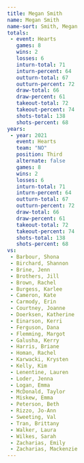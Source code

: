 ```yaml
---
title: Megan Smith
name: Megan Smith
name-sort: Smith, Megan
totals:
 - event: Hearts
   games: 8
   wins: 2
   losses: 6
   inturn-total: 71
   inturn-percent: 64
   outturn-total: 67
   outturn-percent: 72
   draw-total: 66
   draw-percent: 61
   takeout-total: 72
   takeout-percent: 74
   shots-total: 138
   shots-percent: 68
years:
 - year: 2021
   event: Hearts
   team: "NO"
   position: Third
   alternate: false
   games: 8
   wins: 2
   losses: 6
   inturn-total: 71
   inturn-percent: 64
   outturn-total: 67
   outturn-percent: 72
   draw-total: 66
   draw-percent: 61
   takeout-total: 72
   takeout-percent: 74
   shots-total: 138
   shots-percent: 68
vs:
 - Barbour, Shona
 - Birchard, Shannon
 - Brine, Jenn
 - Brothers, Jill
 - Brown, Rachel
 - Burgess, Karlee
 - Cameron, Kate
 - Carmody, Erin
 - Courtney, Joanne
 - Doerksen, Katherine
 - Einarson, Kerri
 - Ferguson, Dana
 - Flemming, Margot
 - Galusha, Kerry
 - Harris, Briane
 - Homan, Rachel
 - Karwacki, Krysten
 - Kelly, Kim
 - Lenentine, Lauren
 - Loder, Jenna
 - Logan, Emma
 - McDonald, Taylor
 - Miskew, Emma
 - Peterson, Beth
 - Rizzo, Jo-Ann
 - Sweeting, Val
 - Tran, Brittany
 - Walker, Laura
 - Wilkes, Sarah
 - Zacharias, Emily
 - Zacharias, Mackenzie
---
```

